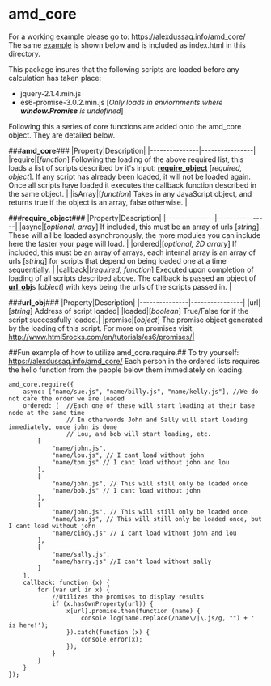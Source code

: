 # amd_core

For a working example please go to: https://alexdussaq.info/amd_core/<br />
The same <a href="https://github.com/adussaq/amd_core#fun-example-of-how-to-utilize-amd_corerequire">example</a> is shown below and is included as index.html in this directory.

This package insures that the following scripts are loaded before any calculation has taken place:
* jquery-2.1.4.min.js
* es6-promise-3.0.2.min.js [*Only loads in enviornments where __window.Promise__ is undefined*]

Following this a series of core functions are added onto the amd_core object. They are detailed below.

###**amd_core**###
|Property|Description|
|---------------|----------------|
|require|[*function*] Following the loading of the above required list, this loads a list of scripts described by it's input: <a href="https://github.com/adussaq/amd_core#require_object">**require_object**</a> [*required, object*]. If any script has already been loaded, it will not be loaded again. Once all scripts have loaded it executes the callback function described in the same object. |
|isArray|[*function*] Takes in any JavaScript object, and returns true if the object is an array, false otherwise. |


###**require_object**###
|Property|Description|
|---------------|----------------|
|async|[*optional, array*] If included, this must be an array of urls [*string*]. These will all be loaded asynchronously, the more modules you can include here the faster your page will load. |
|ordered|[*optional, 2D arrary*] If included, this must be an array of arrays, each internal array is an array of urls [*string*] for scripts that depend on being loaded one at a time sequentially. |
|callback|[*required, function*] Executed upon completion of loading of all scripts described above. The callback is passed an object of <a href="https://github.com/adussaq/amd_core#url_obj">**url_obj**</a>s [*object*] with keys being the urls of the scripts passed in. |

###**url_obj**###
|Property|Description|
|---------------|----------------|
|url|[*string*] Address of script loaded|
|loaded|[*boolean*] True/False for if the script successfully loaded.|
|promise|[*object*] The promise object generated by the loading of this script. For more on promises visit: http://www.html5rocks.com/en/tutorials/es6/promises/|


##Fun example of how to utilize amd_core.require.##
To try yourself: https://alexdussaq.info/amd_core/ 
Each person in the ordered lists requires the hello function from the people below them immediately on loading.

    amd_core.require({
        async: ["name/sue.js", "name/billy.js", "name/kelly.js"], //We do not care the order we are loaded
        ordered: [  //Each one of these will start loading at their base node at the same time
                    // In otherwords John and Sally will start loading immediately, once john is done
                    // Lou, and bob will start loading, etc.
            [
                "name/john.js",
                "name/lou.js", // I cant load without john
                "name/tom.js" // I cant load without john and lou
            ],
            [
                "name/john.js", // This will still only be loaded once
                "name/bob.js" // I cant load without john
            ],
            [
                "name/john.js", // This will still only be loaded once
                "name/lou.js", // This will still only be loaded once, but I cant load without john
                "name/cindy.js" // I cant load without john and lou
            ],
            [
                "name/sally.js",
                "name/harry.js" //I can't load without sally
            ]
        ],
        callback: function (x) {
            for (var url in x) {
                //Utilizes the promises to display results
                if (x.hasOwnProperty(url)) {
                    x[url].promise.then(function (name) {
                        console.log(name.replace(/name\/|\.js/g, "") + ' is here!');
                    }).catch(function (x) {
                        console.error(x);
                    });
                }
            }
        }
    });
